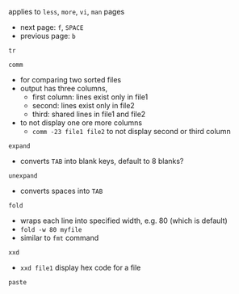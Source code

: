 applies to `less`, `more`, `vi`, `man` pages

* next page: `f`, `SPACE`
* previous page: `b`





`tr`

`comm`
* for comparing two sorted files
* output has three columns,
  * first column: lines exist only in file1
  * second: lines exist only in file2
  * third: shared lines in file1 and file2
* to not display one ore more columns
  * `comm -23 file1 file2` to not display second or third column

`expand`
* converts `TAB` into blank keys, default to 8 blanks?

`unexpand`
* converts spaces into `TAB`

`fold`
* wraps each line into specified width, e.g. 80 (which is default)
* `fold -w 80 myfile`
* similar to `fmt` command



`xxd`
* `xxd file1` display hex code for a file

`paste`
